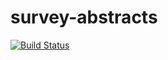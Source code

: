 # survey-abstracts

[![Build Status](https://travis-ci.org/dameter/survey-abstracts.svg?branch=master)](https://travis-ci.org/dameter/survey-abstracts)
